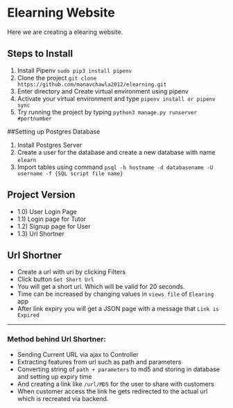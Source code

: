 # Elearning Website
Here we are creating a elearing website. 

## Steps to Install 
1) Install Pipenv ``sudo pip3 install pipenv``
2) Clone the project ``git clone https://github.com/manavchawla2012/elearning.git``
3) Enter directory and Create virtual environment using pipenv
4) Activate your virtual environment and type ``pipenv install or pipenv sync``
5) Try running the project by typing ``python3 manage.py runserver #portnumber``

##Setting up Postgres Database
1) Install Postgres Server
2) Create a user for the database and create a new database with name ``elearn``
3) Import tables using command ``psql -h hostname -d databasename -U username -f {SQL script file name}``


## Project Version
* 1.0) User Login Page
* 1.1) Login page for Tutor
* 1.2) Signup page for User
* 1.3) Url Shortner

## Url Shortner
* Create a url with uri by clicking Filters
* Click button ``Get Short Url``
* You will get a short url. Which will be valid for 20 seconds.
* Time can be increased by changing values in `views file` of `Elearing` app
* After link expiry you will get a JSON page with a message that ``Link is Expired``

***
### Method behind Url Shortner:
* Sending Current URL via ajax to Controller
* Extracting features from url such as path and parameters
* Converting string of `path + parameters` to md5 and storing in database and setting up expiry time
* And creating a link like ``/url/MD5`` for the user to share with customers
* When customer access the link he gets redirected to the actual url which is recreated via backend.
